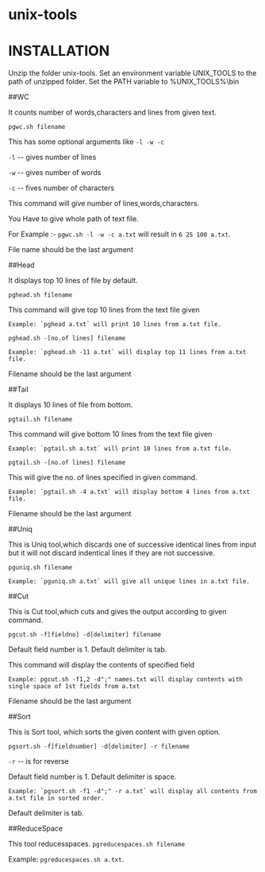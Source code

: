 unix-tools
==========

INSTALLATION
============
Unzip the folder unix-tools.
Set an environment variable UNIX_TOOLS to the path of unzipped folder.
Set the PATH variable to %UNIX_TOOLS%\bin

##WC

It counts number of words,characters and lines from given text.

`pgwc.sh filename`

This has some optional arguments like `-l -w -c`

`-l` -- gives number of lines

`-w` -- gives number of words

`-c` -- fives number of characters

This command will give number of lines,words,characters.

You Have to give whole path of text file.

For Example :- `pgwc.sh -l -w -c a.txt` will result in `6 25 100 a.txt`.

File name should be the last argument

##Head

It displays top 10 lines of file by default.

`pghead.sh filename`

This command will give top 10 lines from the text file given

    Example: `pghead a.txt` will print 10 lines from a.txt file.

`pghead.sh -[no.of lines] filename`

    Example: `pghead.sh -11 a.txt` will display top 11 lines from a.txt file.

Filename should be the last argument


##Tail

It displays 10 lines of file from bottom.

`pgtail.sh filename`

This command will give bottom 10 lines from the text file given

    Example: `pgtail.sh a.txt` will print 10 lines from a.txt file.

`pgtail.sh -[no.of lines] filename`

This will give the no. of lines specified in given command.

    Example: `pgtail.sh -4 a.txt` will display bottom 4 lines from a.txt file.

Filename should be the last argument

##Uniq

This is Uniq tool,which discards one of successive identical lines from input but it will not discard indentical lines if they are not successive.

`pguniq.sh filename`

    Example: `pguniq.sh a.txt` will give all unique lines in a.txt file.

##Cut

This is Cut tool,which cuts and gives the output according to given command.

`pgcut.sh -f[fieldno] -d[delimiter] filename`

Default field number is 1.
Default delimiter is tab.

This command will display the contents of specified field

    Example: pgcut.sh -f1,2 -d";" names.txt will display contents with single space of 1st fields from a.txt

Filename should be the last argument

##Sort

This is Sort tool, which sorts the given content with given option.

`pgsort.sh -f[fieldnumber] -d[delimiter] -r filename`

`-r` -- is for reverse

Default field number is 1.
Default delimiter is space.

    Example: `pgsort.sh -f1 -d";" -r a.txt` will display all contents from a.txt file in sorted order.

Default delimiter is tab.


##ReduceSpace

This tool reducesspaces.
`pgreducespaces.sh filename`


Example: `pgreducespaces.sh a.txt`.